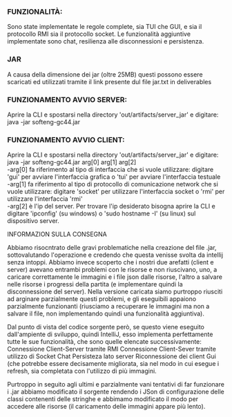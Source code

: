 ### FUNZIONALITÀ:
Sono state implementate le regole complete, sia TUI che GUI, e sia il protocollo RMI sia il protocollo socket. Le funzionalità aggiuntive implementate sono chat, resilienza alle disconnessioni e persistenza.
### JAR
A causa della dimensione dei jar (oltre 25MB) questi possono essere scaricati ed utilizzati tramite il link presente dul file jar.txt in deliverables
### FUNZIONAMENTO AVVIO SERVER:
Aprire la CLI e spostarsi nella directory 'out/artifacts/server_jar' e digitare:  java -jar softeng-gc44.jar<br>
### FUNZIONAMENTO AVVIO CLIENT:
Aprire la CLI e spostarsi nella directory 'out/artifacts/server_jar' e digitare:  java -jar softeng-gc44.jar arg[0] arg[1] arg[2]<br>
-arg[0] fa riferimento al tipo di interfaccia che si vuole utilizzare: digitare 'gui' per avviare l'interfaccia grafica o 'tui' per avviare l'interfaccia testuale<br>
-arg[1] fa riferimento al tipo di protocollo di comunicazione network che si vuole utilizzare: digitare 'socket' per utilizzare l'interfaccia socket o 'rmi' per utilizzare l'interfaccia 'rmi'<br>
-arg[2] è l'ip del server. Per trovare l'ip desiderato bisogna aprire la CLI e digitare 'ipconfig' (su windows) o 'sudo hostname -I' (su linux) sul dispositivo server.

INFORMAZION SULLA CONSEGNA

Abbiamo risocntrato delle gravi problematiche nella creazione del file .jar, sottovalutando l'operazione e credendo che questa venisse svolta da intellij senza intoppi. Abbiamo invece scoperto che i nostri due arefatti (client e server) avevano entrambi problemi con le risorse e non riuscivano, uno, a caricare correttamente le immagini e i file json dalle risorse, l'altro a salvare nelle risorse i progressi della partita (e implementare quindi la disconnessione del server).
Nella versione caricata siamo purtroppo riusciti ad arginare parzialmente questi problemi, e gli eseguibili appaiono parzialmente funzionanti (riusciamo a recuperare le immagini ma non a salvare il file, non implementando quindi una funzionalità aggiuntiva).

Dal punto di vista del codice sorgente però, se questo viene eseguito dall'ampiente di sviluppo, quindi IntelliJ, esso implementa perfettamente tutte le sue funzionalità, che sono quelle elencate successivamente:
	Connessione Client-Server tramite RMI
	Connessione Client-Sever tramite utilizzo di Socket
	Chat
	Persisteza lato server
	Riconnessione dei client
	Gui (che potrebbe essere decisamente migliorata, sia nel modo in cui esegue i refresh, sia completata con l'utilizzo di più immagini.

Purtroppo in seguito agli ultimi e parzialmente vani tentativi di far funzionare i .jar abbiamo modificato il sorgente rendendo i JSon di configurazione delle classi contenenti delle stringhe e abbimamo modificato il modo per accedere alle risorse (il caricamento delle immagini appare più lento).
